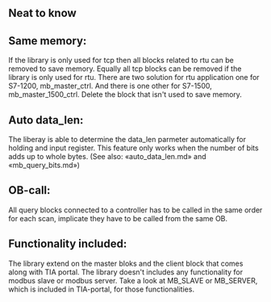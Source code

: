 Neat to know
------------

## Same memory:

If the library is only used for tcp then all blocks related to rtu can be removed to save memory. Equally all tcp blocks can be removed if the library is only used for rtu. There are two solution for rtu application one for S7-1200, mb_master_ctrl. And there is one other for S7-1500,  mb_master_1500_ctrl. Delete the block that isn't used to save memory.

## Auto data_len:

The liberay is able to determine the data_len parmeter automatically for holding and input register. This feature only works when the number of bits adds up to whole bytes. (See also: «auto_data_len.md» and «mb_query_bits.md»)

## OB-call:

All query blocks connected to a controller has to be called in the same order for each scan, implicate they have to be called from the same OB.

## Functionality included:

The library extend on the master bloks and the client block that comes along with TIA portal. The library doesn't includes any functionality for modbus slave or modbus server. Take a look at MB_SLAVE or MB_SERVER, which is included in TIA-portal, for those functionalities.
